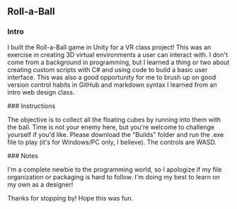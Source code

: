 ## Roll-a-Ball
### Intro
<p>I built the Roll-a-Ball game in Unity for a VR class project! This was an exercise in creating 3D virtual environments a user can interact with. I don't come from a background in programming, but I learned a thing or two about creating custom scripts with C# and using code to build a basic user interface. This was also a good opportunity for me to brush up on good version control habits in GitHub and markdown syntax I learned from an intro web design class.</p>
### Instructions
<p>The objective is to collect all the floating cubes by running into them with the ball. Time is not your enemy here, but you're welcome to challenge yourself if you'd like. Please download the "Builds" folder and run the .exe file to play (it's for Windows/PC only, I believe). The controls are WASD.</p>
### Notes
<p>I'm a complete newbie to the programming world, so I apologize if my file organization or packaging is hard to follow. I'm doing my best to learn on my own as a designer!</p>
<p>Thanks for stopping by! Hope this was fun.</p>

